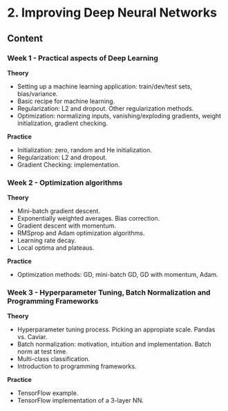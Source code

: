 # 2. Improving Deep Neural Networks

## Content

### Week 1 - Practical aspects of Deep Learning

**Theory**

* Setting up a machine learning application: train/dev/test sets, bias/variance.
* Basic recipe for machine learning.
* Regularization: L2 and dropout. Other regularization methods.
* Optimization: normalizing inputs, vanishing/exploding gradients, weight initialization, gradient checking.

**Practice**

* Initialization: zero, random and He initialization.
* Regularization: L2 and dropout.
* Gradient Checking: implementation.


### Week 2 - Optimization algorithms

**Theory**

* Mini-batch gradient descent.
* Exponentially weighted averages. Bias correction.
* Gradient descent with momentum.
* RMSprop and Adam optimization algorithms.
* Learning rate decay.
* Local optima and plateaus.


**Practice**

* Optimization methods: GD, mini-batch GD, GD with momentum, Adam. 

### Week 3 - Hyperparameter Tuning, Batch Normalization and Programming Frameworks

**Theory**

* Hyperparameter tuning process. Picking an appropiate scale. Pandas vs. Caviar.
* Batch normalization: motivation, intuition and implementation. Batch norm at test time.
* Multi-class classification.
* Introduction to programming frameworks.


**Practice**

* TensorFlow example.
* TensorFlow implementation of a 3-layer NN.

